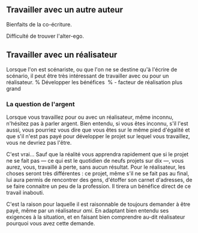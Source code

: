 <!-- Page: #507 La coécriture -->

## Travailler avec un autre auteur

Bienfaits de la co-écriture.

Difficulté de trouver l'alter-ego.

## Travailler avec un réalisateur

Lorsque l'on est scénariste, ou que l'on ne se destine qu'à l'écrire de scénario, il peut être très intéressant de travailler avec ou pour un réalisateur.
% Développer les bénéfices 
% - facteur de réalisation plus grand

### La question de l'argent

Lorsque vous travaillez pour ou avec un réalisateur, même inconnu, n'hésitez pas à parler argent. Bien entendu, si vous êtes inconnu, s'il l'est aussi, vous pourriez vous dire que vous êtes sur le même pied d'égalité et que s'il n'est pas payé pour développer le projet sur lequel vous travaillez, vous ne devriez pas l'être.

C'est vrai… Sauf que la réalité vous apprendra rapidement que si le projet ne se fait pas — ce qui est le quotidien de neufs projets sur dix —, vous aurez, vous, travaillé à perte, sans aucun résultat. Pour le réalisateur, les choses seront très différentes : ce projet, même s'il ne se fait pas au final, lui aura permis de rencontrer des gens, d'étoffer son carnet d'adresses, de se faire connaitre un peu de la profession. Il tirera un bénéfice direct de ce travail inabouti.

C'est la raison pour laquelle il est raisonnable de toujours demander à être payé, même par un réalisateur *ami*. En adaptant bien entendu ses exigences à la situation, et en faisant bien comprendre au-dit réalisateur pourquoi vous avez cette demande.